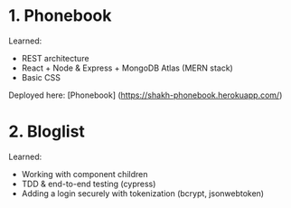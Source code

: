 # 1. Phonebook  
Learned:
- REST architecture
- React + Node & Express + MongoDB Atlas (MERN stack)
- Basic CSS  

Deployed here: [Phonebook] (https://shakh-phonebook.herokuapp.com/)

# 2. Bloglist  
Learned:  
- Working with component children
- TDD & end-to-end testing (cypress)
- Adding a login securely with tokenization (bcrypt, jsonwebtoken)
